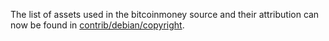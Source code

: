 The list of assets used in the bitcoinmoney source and their attribution can now be found in [contrib/debian/copyright](../contrib/debian/copyright).
